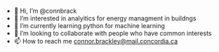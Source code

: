 - 👋 Hi, I’m @connbrack
- 👀 I’m interested in analyitics for energy managment in buildngs
- 🌱 I’m currently learning python for machine learning
- 💞️ I’m looking to collaborate with people who have common interests
- 📫 How to reach me connor.brackley@mail.concordia.ca

<!---
connbrack/connbrack is a ✨ special ✨ repository because its `README.md` (this file) appears on your GitHub profile.
You can click the Preview link to take a look at your changes.
--->
